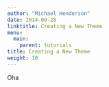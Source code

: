 ```yaml
---
author: "Michael Henderson"
date: 2014-09-28
linktitle: Creating a New Theme
menu:
  main:
    parent: tutorials
title: Creating a New Theme
weight: 10
---
```


Oha